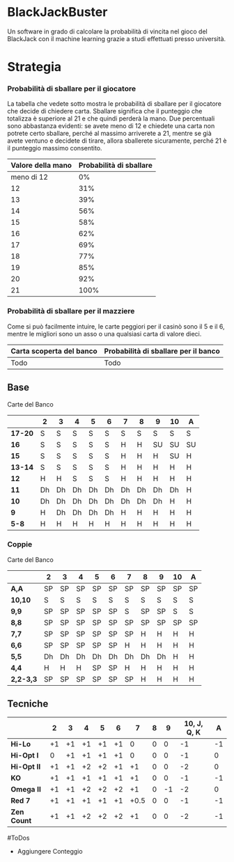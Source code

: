 # BlackJackBuster
Un software in grado di calcolare la probabilità di vincita nel gioco del BlackJack con il machine learning grazie a studi effettuati presso università.
# Strategia
### Probabilità di sballare per il giocatore

La tabella che vedete sotto mostra le probabilità di sballare per il giocatore che decide di chiedere carta. Sballare significa che il punteggio che totalizza è superiore al 21 e che quindi perderà la mano. Due percentuali sono abbastanza evidenti: se avete meno di 12 e chiedete una carta non potrete certo sballare, perché al massimo arriverete a 21, mentre se già avete ventuno e decidete di tirare, allora sballerete sicuramente, perché 21 è il punteggio massimo consentito. 

|Valore della mano|Probabilità di sballare|
|---|---|
|meno di 12|0%|
|12|31%|
|13|39%|
|14|56%|
|15|58%|
|16|62%|
|17|69%|
|18|77%|
|19|85%|
|20|92%|
|21|100%|
### Probabilità di sballare per il mazziere
Come si può facilmente intuire, le carte peggiori per il casinò sono il 5 e il 6, mentre le migliori sono un asso o una qualsiasi carta di valore dieci. 

|Carta scoperta del banco|Probabilità di sballare per il banco|
|---|---|
|Todo|Todo|
## Base
Carte del Banco

|       | 2 | 3 | 4 | 5 | 6 | 7 | 8 | 9 | 10 |A |
|-------|----|----|----|----|----|----|----|----|----|----|
| **17-20** | S | S | S | S | S | S | S |  S |  S |  S |
|  **16**   | S | S | S | S | S | H | H | SU | SU | SU |
|  **15**   | S | S | S | S | S | H | H |  H | SU |  H |
| **13-14** | S | S | S | S | S | H | H |  H |  H |  H |
|  **12**   | H | H | S | S | S | H | H |  H |  H |  H |
|  **11**   | Dh | Dh | Dh | Dh | Dh | Dh | Dh | Dh | Dh |  H |
|  **10**   | Dh | Dh | Dh | Dh | Dh | Dh | Dh | Dh |  H |  H |
|   **9**   | H | Dh | Dh | Dh | Dh | H |  H |  H |  H |  H |
|  **5-8**  | H | H | H | H | H | H | H |  H |  H |  H |
### Coppie
Carte del Banco

|       | 2 | 3 | 4 | 5 | 6 | 7 | 8 | 9 | 10 | A |
|-------|----|----|----|----|----|----|----|----|----|----|
|  **A,A**  | SP | SP | SP | SP | SP | SP | SP | SP | SP | SP |
| **10,10** |  S |  S |  S |  S |  S |  S |  S |  S |  S |  S |
|  **9,9**  | SP | SP | SP | SP | SP |  S | SP | SP |  S |  S |
|  **8,8**  | SP | SP | SP | SP | SP | SP | SP | SP | SP | SP |
|  **7,7**  | SP | SP | SP | SP | SP | SP |  H |  H |  H |  H |
|  **6,6**  | SP | SP | SP | SP | SP |  H |  H |  H |  H |  H |
|  **5,5**  | Dh | Dh | Dh | Dh | Dh | Dh | Dh | Dh |  H |  H |
|  **4,4**  |  H |  H |  H | SP | SP |  H |  H |  H |  H |  H |
|**2,2-3,3**| SP | SP | SP | SP | SP | SP |  H |  H |  H |  H |
## Tecniche
|   | 2 | 3 | 4 | 5 | 6 | 7 | 8 | 9 | 10, J, Q, K | A |
|---|---|---|---|---|---|---|---|---|---|---|
| **Hi-Lo** | +1 | +1 | +1 | +1 | +1 | 0 | 0 | 0 | -1 | -1 |
| **Hi-Opt I** | 0 | +1 | +1 | +1 | +1 | 0 | 0 | 0 | -1 | 0 |
| **Hi-Opt II** | +1 | +1 | +2 | +2 | +1 | +1 | 0 | 0 | -2 | 0 |
| **KO** | +1 | +1 | +1 | +1 | +1 | +1 | 0 | 0 | -1 | -1 |
| **Omega II** | +1 | +1 | +2 | +2 | +2 | +1 | 0 | -1 | -2 | 0 |
| **Red 7** | +1 | +1 | +1 | +1 | +1 | +0.5 | 0 | 0 | -1 | -1 |
| **Zen Count** | +1 | +1 | +2 | +2 | +2 | +1 | 0 | 0 | -2 | -1 |
#ToDos
* Aggiungere Conteggio
